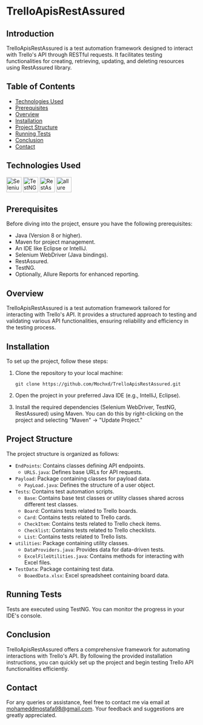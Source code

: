 # TrelloApisRestAssured

## Introduction

TrelloApisRestAssured is a test automation framework designed to interact with Trello's API through RESTful requests. It facilitates testing functionalities for creating, retrieving, updating, and deleting resources using RestAssured library.
## Table of Contents

- [Technologies Used](#Technologies-Used)
- [Prerequisites](#Prerequisites)
- [Overview](#Overview)
- [Installation](#Installation)
- [Project Structure](#Project-Structure)
- [Running Tests](#Running-Tests)
- [Conclusion](#Conclusion)
- [Contact](#Contact)

## Technologies Used
<a href="https://selenium.dev"><img src="https://selenium.dev/images/selenium_logo_square_green.png" width="40" height="40" alt="Selenium"/></a>
<a href="https://testng.org/"><img src="https://github.com/Mochxd/TAU_InternetDemoWebsite/assets/122634626/86a31183-1950-4cf4-bbbe-c1c1d6dc2567" width="40" height="40" alt="TestNG"/></a>
<a href="https://rest-assured.io/"><img src="https://github.com/Mochxd/SwaggerPetstore_RestAssured_Project/assets/122634626/735af872-df76-4f8e-84ff-28795f8d28f4" width="40" height="40" alt="RestAssured"/></a>
<a href="https://allurereport.org/"><img src="https://github.com/Mochxd/SwaggerPetstore_RestAssured_Project/assets/122634626/fe07103e-be9b-4b9f-9164-e7509d90f56f" width="40" height="40" alt="allure"/></a>

## Prerequisites

Before diving into the project, ensure you have the following prerequisites:

- Java (Version 8 or higher).
- Maven for project management.
- An IDE like Eclipse or IntelliJ.
- Selenium WebDriver (Java bindings).
- RestAssured.
- TestNG.
- Optionally, Allure Reports for enhanced reporting.

## Overview

TrelloApisRestAssured is a test automation framework tailored for interacting with Trello's API. It provides a structured approach to testing and validating various API functionalities, ensuring reliability and efficiency in the testing process.

## Installation

To set up the project, follow these steps:

1. Clone the repository to your local machine:
    ```
    git clone https://github.com/Mochxd/TrelloApisRestAssured.git
    ```

2. Open the project in your preferred Java IDE (e.g., IntelliJ, Eclipse).
3. Install the required dependencies (Selenium WebDriver, TestNG, RestAssured) using Maven. You can do this by right-clicking on the project and selecting "Maven" -> "Update Project."

## Project Structure

The project structure is organized as follows:

- `EndPoints`: Contains classes defining API endpoints.
  - `URLS.java`: Defines base URLs for API requests.
- `Payload`: Package containing classes for payload data.
  - `PayLoad.java`: Defines the structure of a user object.
- `Tests`: Contains test automation scripts.
  - `Base`: Contains base test classes or utility classes shared across different test classes.
  - `Board`: Contains tests related to Trello boards.
  - `Card`: Contains tests related to Trello cards.
  - `CheckItem`: Contains tests related to Trello check items.
  - `Checklist`: Contains tests related to Trello checklists.
  - `List`: Contains tests related to Trello lists.
- `utilities`: Package containing utility classes.
  - `DataProviders.java`: Provides data for data-driven tests.
  - `ExcelFileUtilities.java`: Contains methods for interacting with Excel files.
- `TestData`: Package containing test data.
  - `BoaedData.xlsx`: Excel spreadsheet containing board data.

## Running Tests

Tests are executed using TestNG. You can monitor the progress in your IDE's console.

## Conclusion

TrelloApisRestAssured offers a comprehensive framework for automating interactions with Trello's API. By following the provided installation instructions, you can quickly set up the project and begin testing Trello API functionalities efficiently.

## Contact

For any queries or assistance, feel free to contact me via email at [mohameddmostafa98@gmail.com](mailto:mohamedbadrxd@gmail.com). Your feedback and suggestions are greatly appreciated.

